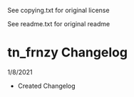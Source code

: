 See copying.txt for original license

See readme.txt for original readme

# tn_frnzy Changelog

1/8/2021
- Created Changelog
